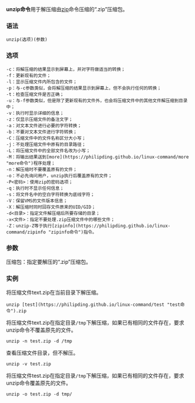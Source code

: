 **unzip命令**用于解压缩由[zip](https://philipding.github.io/linux-command/zip "zip命令")命令压缩的“.zip”压缩包。

### 语法  

```
unzip(选项)(参数)
```

### 选项  

```
-c：将解压缩的结果显示到屏幕上，并对字符做适当的转换；
-f：更新现有的文件；
-l：显示压缩文件内所包含的文件；
-p：与-c参数类似，会将解压缩的结果显示到屏幕上，但不会执行任何的转换；
-t：检查压缩文件是否正确；
-u：与-f参数类似，但是除了更新现有的文件外，也会将压缩文件中的其他文件解压缩到目录中；
-v：执行时显示详细的信息；
-z：仅显示压缩文件的备注文字；
-a：对文本文件进行必要的字符转换；
-b：不要对文本文件进行字符转换；
-C：压缩文件中的文件名称区分大小写；
-j：不处理压缩文件中原有的目录路径；
-L：将压缩文件中的全部文件名改为小写；
-M：将输出结果送到[more](https://philipding.github.io/linux-command/more "more命令")程序处理；
-n：解压缩时不要覆盖原有的文件；
-o：不必先询问用户，unzip执行后覆盖原有的文件；
-P<密码>：使用zip的密码选项；
-q：执行时不显示任何信息；
-s：将文件名中的空白字符转换为底线字符；
-V：保留VMS的文件版本信息；
-X：解压缩时同时回存文件原来的UID/GID；
-d<目录>：指定文件解压缩后所要存储的目录；
-x<文件>：指定不要处理.zip压缩文件中的哪些文件；
-Z：unzip-Z等于执行[zipinfo](https://philipding.github.io/linux-command/zipinfo "zipinfo命令")指令。
```

### 参数  

压缩包：指定要解压的“.zip”压缩包。

### 实例  

将压缩文件text.zip在当前目录下解压缩。

```
unzip [test](https://philipding.github.io/linux-command/test "test命令").zip
```

将压缩文件text.zip在指定目录`/tmp`下解压缩，如果已有相同的文件存在，要求unzip命令不覆盖原先的文件。

```
unzip -n test.zip -d /tmp
```

查看压缩文件目录，但不解压。

```
unzip -v test.zip
```

将压缩文件test.zip在指定目录`/tmp`下解压缩，如果已有相同的文件存在，要求unzip命令覆盖原先的文件。

```
unzip -o test.zip -d tmp/
```